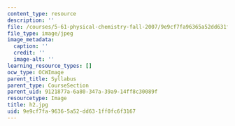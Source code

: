 ```yaml
---
content_type: resource
description: ''
file: /courses/5-61-physical-chemistry-fall-2007/9e9cf7fa96365a52dd631ff0fc6f3167_h2.jpg
file_type: image/jpeg
image_metadata:
  caption: ''
  credit: ''
  image-alt: ''
learning_resource_types: []
ocw_type: OCWImage
parent_title: Syllabus
parent_type: CourseSection
parent_uid: 9121877a-6a80-347a-39a9-14ff8c30089f
resourcetype: Image
title: h2.jpg
uid: 9e9cf7fa-9636-5a52-dd63-1ff0fc6f3167
---
```

